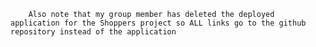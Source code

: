         Also note that my group member has deleted the deployed application for the Shoppers project so ALL links go to the github repository instead of the application